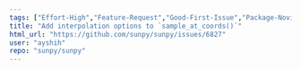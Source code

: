 ```yaml
---
tags: ["Effort-High","Feature-Request","Good-First-Issue","Package-Novice","Priority-Low","astronomy","astropy","hacktoberfest","map","python","solar","solar-physics","sun","sunpy"]
title: "Add interpolation options to `sample_at_coords()`"
html_url: "https://github.com/sunpy/sunpy/issues/6827"
user: "ayshih"
repo: "sunpy/sunpy"
---
```


